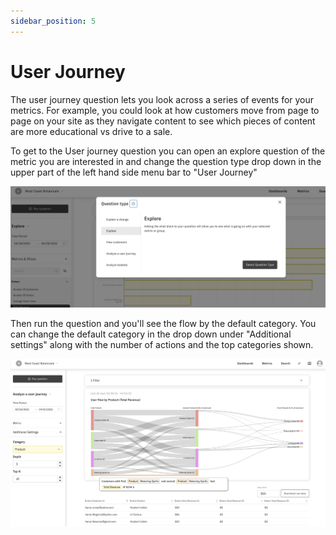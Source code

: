```yaml
---
sidebar_position: 5
---
```


# User Journey


The user journey question lets you look across a series of events for your metrics. For example, you could look at how customers move from page to page on your site as they navigate content to see which pieces of content are more educational vs drive to a sale.

To get to the User journey question you can open an explore question of the metric you are interested in and change the question type drop down in the upper part of the left hand side menu bar to "User Journey" 

![change-question-type](../assets/change-question-type.png)

Then run the question and you'll see the flow by the default category. You can change the default category in the drop down under "Additional settings" along with the number of actions and the top categories shown. 

![user-journey](../assets/user-journey.png)
